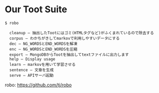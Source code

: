 # Our Toot Suite

```
$ robo

  cleanup – 抽出したTootにはゴミ(HTMLタグなど)がふくまれているので除去する
  corpus – わかちがきしてmarkovで利用しやすいデータにする
  dec – NG_WORDSとEND_WORDSを解凍
  enc – NG_WORDSとEND_WORDSを圧縮
  export – MongoDBからTootを抽出してtextファイルに出力します
  help – Display usage
  learn – markovを用いて学習させる
  sentence – 文章を生成
  serve – APIサーバ起動
```


robo: https://github.com/tj/robo
